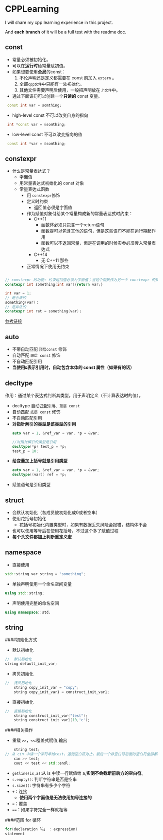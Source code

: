 # CPPLearning

I will share my cpp learning experience in this project.

And __each branch__ of it will be a full test with the readme doc.

const
-------



- 常量必须被初始化。
- 可以在**运行时**给常量赋初值。
- 如果想要使用**全局**的const：
    1.  不论声明还是定义都需要在 const 前加入 `extern` 。
    2.  全部`cpp文件`中只能有一处初始化。
    3.  其他文件需要声明后使用，一般把声明放在`.h文件`中。
- 通过下面语句可以创建一个**只读的** const 变量。
``` C++ 
 const int var = somthing;
``` 
- high-level const 不可以改变自身的指向
``` C++ 
 int *const var = &somthing;
``` 
- low-level const 不可以改变指向的值
``` C++ 
 const int *var = &somthing;
``` 
constexpr
----------


- 什么是常量表达式？
    -   字面值
    -   用常量表达式初始化的 const 对象 
    -   常量表达式函数
        -   用 `constexpr`修饰
        -   定义时约束
            -   返回值必须是字面值
        -   作为赋值对象付给某个常量构成新的常量表达式时约束：
            -   C++11
                -   函数体必须只包含一个return语句
                -   函数提可以包含其他的语句，但是这些语句不能在运行期起作用
                -   函数可以不返回常量，但是在调用的时候实参必须传入常量表达式
            -   C++14
                -   无 C++11 那些
        -   正常情况下使用无约束
```C++

// constexpr 的功能: 约束返回值必须为字面值；当这个函数作为另一个 constexpr 的赋值者时，约束参数必须为 constexpr
constexpr int something(int var){return var;}

int var = 1;
// 是合法的
something(var)；
// 是非法的
constexpr int ret = something(var)；


```
[参考链接][1]
      
[1]: http://www.cnblogs.com/boydfd/p/5041316.html "Effect C++ 翻译"


auto
--------

-   不带自动匹配 `顶层const` 修饰 
-   自动匹配 `底层 const` 修饰
-   不自动匹配引用
-   **当使用`&`表示引用时，自动包含本体的 const 属性（如果有的话）**

decltype
--------

作用：通过某个表达式判断其类型，用于声明定义（不计算表达时的值）。

-   decltype 自动匹配`引用`、`顶层 const` 
-   自动匹配 `底层 const` 修饰
-   不自动匹配引用
-   **对指针解引的类型是该类型的引用**
    ```C++
    auto var = 1, &ref_var = var, *p = &var;
    
	//对指针解引的类型是引用
	decltype(*p) test_p = *p;
	test_p = 10;
    ```
-   **给变量加上括号就是引用类型**
    ```C++
    auto var = 1, &ref_var = var, *p = &var;
    decltype((var)) ref = *p;
    ```
-   赋值语句是引用类型


struct
--------

-   会默认初始化（各成员被初始化成0或者空串）
-   使用花括号初始化
    -   花括号初始化内置类型时，如果有数据丢失风险会报错，结构体不会
-   也可以使用等号后在使用花括号，不过这个多了赋值过程
-   **每个头文件都加上判断重定义宏**

namespace
-------
-   直接使用
```C++
std::string var_string = "something";
```
-   单独声明使用一个命名空间变量
```C++
using std::string;
```
-   声明使用完整的命名空间
```C++
using namespace::std;
```

string
--------

####初始化方式
-   默认初始化
```C++
//	默认初始化
string default_init_var;
```
-   拷贝初始化
```C++
//	拷贝初始化
	string copy_init_var = "copy";
	string copy_init_var1 = construct_init_var1;
```
-   直接初始化
```C++
//	直接初始化
	string construct_init_var("test");
	string construct_init_var1(10,'c');
```
####相关操作
-   重载 `>>`，`<<`:覆盖式赋值,输出
```C++
	string test;
// 从 cin 中读一个字符串给test，遇到空白符为止，最后一个非空白符后面的空白符全部都会留在 cin 中
	cin >> test;
	cout << test << std::endl;
```
-   `getline(is,a)`:从 is 中读一行赋值给 a,**实测不会截断前后方的空白符**。
-   `s.empty()`: 判断字符串是否是空串
-   `s.size()`: 字符串有多少个字符
-   `+`：连接
    -   **使用两个字面值是无法使用加号连接的**
-   `=`：覆盖
-   `==`：如果字符完全一样就相等

####范围 for 循环
```C++
for(declaration「&」 : expression)
statement
```




